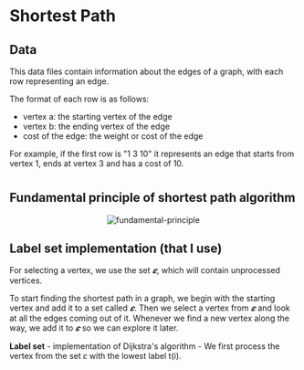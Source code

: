 # Shortest Path

## Data

This data files contain information about the edges of a graph, with each row representing an edge.

The format of each row is as follows:

- vertex a: the starting vertex of the edge
- vertex b: the ending vertex of the edge
- cost of the edge: the weight or cost of the edge

For example, if the first row is "1 3 10" it represents an edge that starts from vertex 1, ends at vertex 3 and has a cost of 10.

#

## Fundamental principle of shortest path algorithm

<p align="center">
  <img src="https://i.imgur.com/6WDRdKU.png" alt="fundamental-principle" />
</p>

## Label set implementation (that I use)

For selecting a vertex, we use the set *𝜺*, which will contain unprocessed vertices.

To start finding the shortest path in a graph, we begin with the starting vertex and add it to a set called *𝜺*. Then we select a vertex from *𝜺* and look at all the edges coming out of it. Whenever we find a new vertex along the way, we add it to *𝜺* so we can explore it later.

**Label set** - implementation of Dijkstra's algorithm - We first process the vertex from the set 𝜀 with the lowest label t(i).